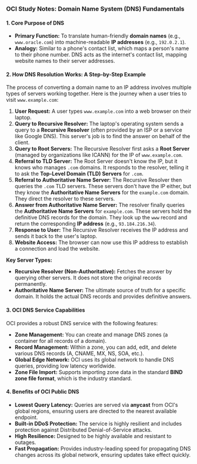 ### **OCI Study Notes: Domain Name System (DNS) Fundamentals**

#### **1. Core Purpose of DNS**

*   **Primary Function:** To translate human-friendly **domain names** (e.g., `www.oracle.com`) into machine-readable **IP addresses** (e.g., `192.0.2.1`).
*   **Analogy:** Similar to a phone's contact list, which maps a person's name to their phone number. DNS acts as the internet's contact list, mapping website names to their server addresses.

#### **2. How DNS Resolution Works: A Step-by-Step Example**

The process of converting a domain name to an IP address involves multiple types of servers working together. Here is the journey when a user tries to visit `www.example.com`:

1.  **User Request:** A user types `www.example.com` into a web browser on their laptop.
2.  **Query to Recursive Resolver:** The laptop's operating system sends a query to a **Recursive Resolver** (often provided by an ISP or a service like Google DNS). This server's job is to find the answer on behalf of the client.
3.  **Query to Root Servers:** The Recursive Resolver first asks a **Root Server** (managed by organizations like ICANN) for the IP of `www.example.com`.
4.  **Referral to TLD Server:** The Root Server doesn't know the IP, but it knows who manages `.com` domains. It responds to the resolver, telling it to ask the **Top-Level Domain (TLD) Servers** for `.com`.
5.  **Referral to Authoritative Name Server:** The Recursive Resolver then queries the `.com` TLD servers. These servers don't have the IP either, but they know the **Authoritative Name Servers** for the `example.com` domain. They direct the resolver to these servers.
6.  **Answer from Authoritative Name Server:** The resolver finally queries the **Authoritative Name Servers** for `example.com`. These servers hold the definitive DNS records for the domain. They look up the `www` record and return the corresponding **IP address** (e.g., `93.184.216.34`).
7.  **Response to User:** The Recursive Resolver receives the IP address and sends it back to the user's laptop.
8.  **Website Access:** The browser can now use this IP address to establish a connection and load the website.

**Key Server Types:**
*   **Recursive Resolver (Non-Authoritative):** Fetches the answer by querying other servers. It does not store the original records permanently.
*   **Authoritative Name Server:** The ultimate source of truth for a specific domain. It holds the actual DNS records and provides definitive answers.

#### **3. OCI DNS Service Capabilities**

OCI provides a robust DNS service with the following features:

*   **Zone Management:** You can create and manage DNS zones (a container for all records of a domain).
*   **Record Management:** Within a zone, you can add, edit, and delete various DNS records (A, CNAME, MX, NS, SOA, etc.).
*   **Global Edge Network:** OCI uses its global network to handle DNS queries, providing low latency worldwide.
*   **Zone File Import:** Supports importing zone data in the standard **BIND zone file format**, which is the industry standard.

#### **4. Benefits of OCI Public DNS**

*   **Lowest Query Latency:** Queries are served via **anycast** from OCI's global regions, ensuring users are directed to the nearest available endpoint.
*   **Built-in DDoS Protection:** The service is highly resilient and includes protection against Distributed Denial-of-Service attacks.
*   **High Resilience:** Designed to be highly available and resistant to outages.
*   **Fast Propagation:** Provides industry-leading speed for propagating DNS changes across its global network, ensuring updates take effect quickly.